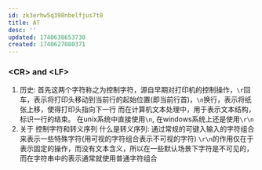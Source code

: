 ```yaml
---
id: zk3erhw5q398nbelfjus7t8
title: AT
desc: ''
updated: 1740638653730
created: 1740627080371
---
```


### \<CR\> and \<LF\>

1. 历史: 首先这两个字符称之为控制字符，源自早期对打印机的控制操作，`\r`回车，表示将打印头移动到当前行的起始位置(即当前行首)，`\n`换行，表示将纸张上移，使得打印头指向下一行
   而在计算机文本处理中，用于表示文本结构，标识一行的结束。
   在unix系统中直接使用`\n`, 在windows系统上还是使用`\r\n`
2. 关于 控制字符和转义序列
   什么是转义序列: 通过常规的可键入输入的字符组合来表示一些特殊字符(用可视的字符组合表示不可视的字符)
   `\r\n`的作用仅在于表示固定的操作，而没有文本含义，所以在一些默认场景下字符是不可见的，而在字符串中的表示通常就使用普通字符组合